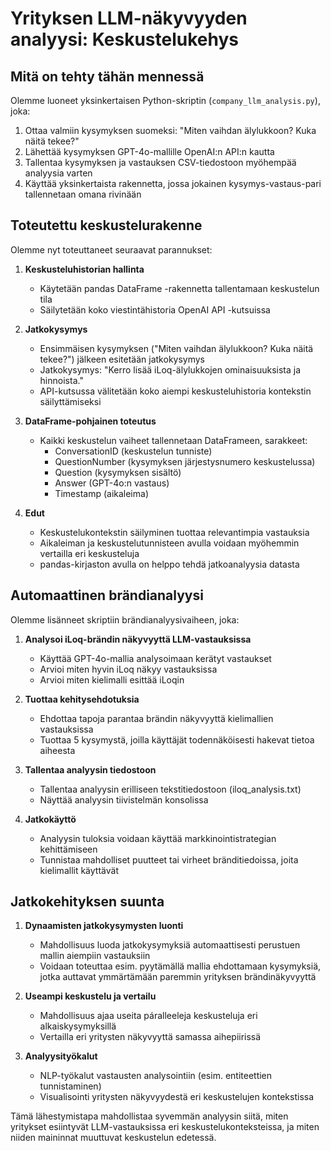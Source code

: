# Yrityksen LLM-näkyvyyden analyysi: Keskustelukehys

## Mitä on tehty tähän mennessä

Olemme luoneet yksinkertaisen Python-skriptin (`company_llm_analysis.py`), joka:

1. Ottaa valmiin kysymyksen suomeksi: "Miten vaihdan älylukkoon? Kuka näitä tekee?"
2. Lähettää kysymyksen GPT-4o-mallille OpenAI:n API:n kautta
3. Tallentaa kysymyksen ja vastauksen CSV-tiedostoon myöhempää analyysia varten
4. Käyttää yksinkertaista rakennetta, jossa jokainen kysymys-vastaus-pari tallennetaan omana rivinään

## Toteutettu keskustelurakenne

Olemme nyt toteuttaneet seuraavat parannukset:

1. **Keskusteluhistorian hallinta**
   - Käytetään pandas DataFrame -rakennetta tallentamaan keskustelun tila
   - Säilytetään koko viestintähistoria OpenAI API -kutsuissa

2. **Jatkokysymys**
   - Ensimmäisen kysymyksen ("Miten vaihdan älylukkoon? Kuka näitä tekee?") jälkeen esitetään jatkokysymys
   - Jatkokysymys: "Kerro lisää iLoq-älylukkojen ominaisuuksista ja hinnoista."
   - API-kutsussa välitetään koko aiempi keskusteluhistoria kontekstin säilyttämiseksi

3. **DataFrame-pohjainen toteutus**
   - Kaikki keskustelun vaiheet tallennetaan DataFrameen, sarakkeet: 
     * ConversationID (keskustelun tunniste)
     * QuestionNumber (kysymyksen järjestysnumero keskustelussa)
     * Question (kysymyksen sisältö)
     * Answer (GPT-4o:n vastaus)
     * Timestamp (aikaleima)

4. **Edut**
   - Keskustelukontekstin säilyminen tuottaa relevantimpia vastauksia
   - Aikaleiman ja keskustelutunnisteen avulla voidaan myöhemmin vertailla eri keskusteluja
   - pandas-kirjaston avulla on helppo tehdä jatkoanalyysia datasta

## Automaattinen brändianalyysi

Olemme lisänneet skriptiin brändianalyysivaiheen, joka:

1. **Analysoi iLoq-brändin näkyvyyttä LLM-vastauksissa**
   - Käyttää GPT-4o-mallia analysoimaan kerätyt vastaukset
   - Arvioi miten hyvin iLoq näkyy vastauksissa
   - Arvioi miten kielimalli esittää iLoqin

2. **Tuottaa kehitysehdotuksia**
   - Ehdottaa tapoja parantaa brändin näkyvyyttä kielimallien vastauksissa
   - Tuottaa 5 kysymystä, joilla käyttäjät todennäköisesti hakevat tietoa aiheesta

3. **Tallentaa analyysin tiedostoon**
   - Tallentaa analyysin erilliseen tekstitiedostoon (iloq_analysis.txt)
   - Näyttää analyysin tiivistelmän konsolissa

4. **Jatkokäyttö**
   - Analyysin tuloksia voidaan käyttää markkinointistrategian kehittämiseen
   - Tunnistaa mahdolliset puutteet tai virheet bränditiedoissa, joita kielimallit käyttävät

## Jatkokehityksen suunta

1. **Dynaamisten jatkokysymysten luonti**
   - Mahdollisuus luoda jatkokysymyksiä automaattisesti perustuen mallin aiempiin vastauksiin
   - Voidaan toteuttaa esim. pyytämällä mallia ehdottamaan kysymyksiä, jotka auttavat ymmärtämään paremmin yrityksen brändinäkyvyyttä

2. **Useampi keskustelu ja vertailu**
   - Mahdollisuus ajaa useita páralleeleja keskusteluja eri alkaiskysymyksillä
   - Vertailla eri yritysten näkyvyyttä samassa aihepiirissä

3. **Analyysityökalut**
   - NLP-työkalut vastausten analysointiin (esim. entiteettien tunnistaminen)
   - Visualisointi yritysten näkyvyydestä eri keskustelujen kontekstissa

Tämä lähestymistapa mahdollistaa syvemmän analyysin siitä, miten yritykset esiintyvät LLM-vastauksissa eri keskustelukonteksteissa, ja miten niiden maininnat muuttuvat keskustelun edetessä. 